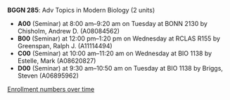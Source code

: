**BGGN 285**: Adv Topics in Modern Biology (2 units)

- **A00** (Seminar) at 8:00 am–9:20 am on Tuesday at BONN 2130 by Chisholm, Andrew D. (A08084562)
- **B00** (Seminar) at 12:00 pm–1:20 pm on Wednesday at RCLAS R155 by Greenspan, Ralph J. (A11114494)
- **C00** (Seminar) at 10:00 am–11:20 am on Wednesday at BIO 1138 by Estelle, Mark (A08620827)
- **D00** (Seminar) at 9:30 am–10:50 am on Tuesday at BIO 1138 by Briggs, Steven (A06895962)

[Enrollment numbers over time](./BGGN285.tsv)
